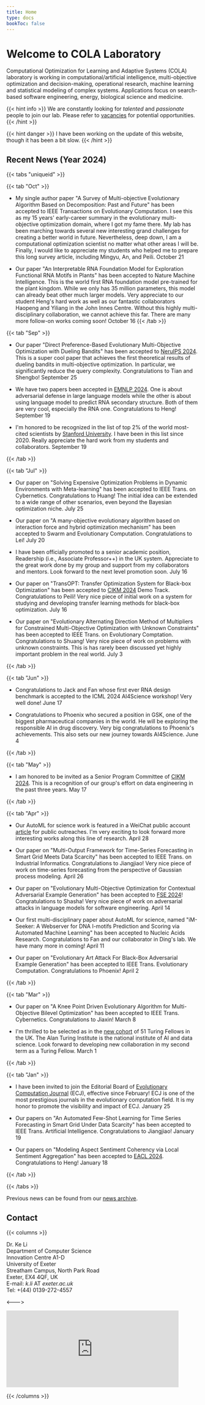 ```yaml
---
title: Home
type: docs
bookToc: false
---
```


# Welcome to COLA Laboratory

<link rel="stylesheet" href="/academicons/academicons-1.9.0/css/academicons.min.css"/>
<link rel="stylesheet" href="https://maxcdn.bootstrapcdn.com/font-awesome/4.4.0/css/font-awesome.min.css"/>

<script src='https://kit.fontawesome.com/a076d05399.js' crossorigin='anonymous'></script>
<script src="https://kit.fontawesome.com/yourcode.js" crossorigin="anonymous"></script>
<link rel="stylesheet" href="https://fonts.googleapis.com/icon?family=Material+Icons"/>
<link rel="stylesheet" href="https://cdnjs.cloudflare.com/ajax/libs/font-awesome/4.7.0/css/font-awesome.min.css"/>

Computational Optimization for Learning and Adaptive Systems (COLA) laboratory is working in computational/artificial intelligence, multi-objective optimization and decision-making, operational research, machine learning and statistical modeling of complex systems. Applications focus on search-based software engineering, energy, biological science and medicine.

{{< hint info >}}
We are constantly looking for _talented_ and _passionate_ people to join our lab. Please refer to [vacancies](/docs/home/vacancies) for potential opportunities.
{{< /hint >}}

{{< hint danger >}}
I have been working on the update of this website, though it has been a bit slow.
{{< /hint >}}

## <i class='fa fa-twitch' style='font-size:19px'></i> Recent News (Year 2024)

{{< tabs "uniqueid" >}}

{{< tab "Oct" >}}

* My single author paper "A Survey of Multi-objective Evolutionary Algorithm Based on Decomposition: Past and Future" has been accepted to IEEE Transactions on Evolutionary Computation. I see this as my 15 years' early-career summary in the evolutionary multi-objective optimization domain, where I got my fame there. My lab has been marching towards several new interesting grand challenges for creating a better world in future. Nevertheless, deep down, I am a computational optimization scientist no matter what other areas I will be. Finally, I would like to appreciate my students who helped me to prepare this long survey article, including Mingyu, An, and Peili. <i class='fa fa-calendar' style='font-size:19px'></i> October 21

* Our paper "An Interpretable RNA Foundation Model for Exploration Functional RNA Motifs in Plants" has been accepted to Nature Machine Intelligence. This is the world first RNA foundation model pre-trained for the plant kingdom. While we only has 35 million parameters, this model can already beat other much larger models. Very appreciate to our student Heng's hard work as well as our fantastic collaborators Haopeng and Yiliang in the John Innes Centre. Without this highly multi-disciplinary collaboration, we cannot achieve this far. There are many more follow-on works coming soon! <i class='fa fa-calendar' style='font-size:19px'></i> October 16
{{< /tab >}}

{{< tab "Sep" >}}

* Our paper "Direct Preference-Based Evolutionary Multi-Objective Optimization with Dueling Bandits" has been accepted to [NeruIPS 2024](https://neurips.cc/). This is a super cool paper that achieves the first theoretical results of dueling bandits in multi-objective optimization. In particular, we significantly reduce the query complexity. Congratulations to Tian and Shengbo! <i class='fa fa-calendar' style='font-size:19px'></i> September 25

* We have two papers been accepted in [EMNLP 2024](https://2024.emnlp.org/). One is about adversarial defense in large language models while the other is about using language model to predict RNA secondary structure. Both of them are very cool, especially the RNA one. Congratulations to Heng! <i class='fa fa-calendar' style='font-size:19px'></i> September 19

* I'm honored to be recognized in the list of top 2% of the world most-cited scientists by [Stanford University](https://elsevier.digitalcommonsdata.com/datasets/btchxktzyw/7). I have been in this list since 2020. Really appreciate the hard work from my students and collaborators. <i class='fa fa-calendar' style='font-size:19px'></i> September 19

{{< /tab >}}

{{< tab "Jul" >}}

* Our paper on "Solving Expensive Optimization Problems in Dynamic Environments with Meta-learning" has been accepted to IEEE Trans. on Cybernetics. Congratulations to Huang! The initial idea can be extended to a wide range of other scenarios, even beyond the Bayesian optimization niche. <i class='fa fa-calendar' style='font-size:19px'></i> July 25

* Our paper on "A many-objective evolutionary algorithm based on interaction force and hybrid optimization mechanism" has been accepted to Swarm and Evolutionary Computation. Congratulations to Lei! <i class='fa fa-calendar' style='font-size:19px'></i> July 20

* I have been officially promoted to a senior academic position, Readership (i.e., Associate Professor++) in the UK system. Appreciate to the great work done by my group and support from my collaborators and mentors. Look forward to the next level promotion soon. <i class='fa fa-calendar' style='font-size:19px'></i> July 16

* Our paper on "TransOPT: Transfer Optimization System for Black-box Optimization" has been accepted to [CIKM 2024](https://cikm2024.org/) Demo Track. Congratulations to Peili! Very nice piece of initial work on a system for studying and developing transfer learning methods for black-box optimization. <i class='fa fa-calendar' style='font-size:19px'></i> July 16

* Our paper on "Evolutionary Alternating Direction Method of Multipliers for Constrained Multi-Objective Optimization with Unknown Constraints" has been accepted to IEEE Trans. on Evolutionary Comptation. Congratulations to Shuang! Very nice piece of work on problems with unknown constraints. This is has rarely been discussed yet highly important problem in the real world. <i class='fa fa-calendar' style='font-size:19px'></i> July 3

{{< /tab >}}

{{< tab "Jun" >}}

* Congratulations to Jack and Fan whose first ever RNA design benchmark is accepted to the ICML 2024 AI4Science workshop! Very well done! <i class='fa fa-calendar' style='font-size:19px'></i> June 17

* Congratulations to Phoenix who secured a position in GSK, one of the biggest pharmaceutical companies in the world. He will be exploring the responsible AI in drug discovery. Very big congratulations to Phoenix's achievements. This also sets our new journey towards AI4Science. <i class='fa fa-calendar' style='font-size:19px'></i> June 4

{{< /tab >}}

{{< tab "May" >}}

* I am honored to be invited as a Senior Program Committee of [CIKM 2024](https://cikm2024.org/). This is a recognition of our group's effort on data engineering in the past three years. <i class='fa fa-calendar' style='font-size:19px'></i> May 17

{{< /tab >}}

{{< tab "Apr" >}}

* Our AutoML for science work is featured in a WeiChat public account [article](https://mp.weixin.qq.com/s/fZV-GppVlNakqEm7IwOVZQ) for public outreaches. I'm very exciting to look forward more interesting works along this line of research. <i class='fa fa-calendar' style='font-size:19px'></i> April 28
 
* Our paper on "Multi-Output Framework for Time-Series Forecasting in Smart Grid Meets Data Scarcity" has been accepted to IEEE Trans. on Industrial Informatics. Congratulations to Jiangjiao! Very nice piece of work on time-series forecasting from the perspective of Gaussian process modeling. <i class='fa fa-calendar' style='font-size:19px'></i> April 26

* Our paper on "Evolutionary Multi-Objective Optimization for Contextual Adversarial Example Generation" has been accepted to [FSE 2024](https://conf.researchr.org/home/fse-2024)! Congratulations to Shasha! Very nice piece of work on adversarial attacks in language models for software engineering. <i class='fa fa-calendar' style='font-size:19px'></i> April 14

* Our first multi-disciplinary paper about AutoML for science, named "iM-Seeker: A Webserver for DNA I-motifs Prediction and Scoring via Automated Machine Learning" has been accepted to Nucleic Acids Research. Congratulations to Fan and our collaborator in Ding's lab. We have many more in coming! <i class='fa fa-calendar' style='font-size:19px'></i> April 11

* Our paper on "Evolutionary Art Attack For Black-Box Adversarial Example Generation" has been accepted to IEEE Trans. Evolutionary Computation. Congratulations to Phoenix! <i class='fa fa-calendar' style='font-size:19px'></i> April 2

{{< /tab >}}

{{< tab "Mar" >}}

* Our paper on "A Knee Point Driven Evolutionary Algorithm for Multi-Objective Bilevel Optimization" has been accepted to IEEE Trans. Cybernetics. Congratulations to Jiaxin! <i class='fa fa-calendar' style='font-size:19px'></i> March 8

* I'm thrilled to be selected as in the [new cohort](https://www.turing.ac.uk/news/alan-turing-institute-welcomes-over-50-new-turing-fellows-tackle-societal-challenges) of 51 Turing Fellows in the UK. The Alan Turing Institute is the national institute of AI and data science. Look forward to developing new collaboration in my second term as a Turing Fellow. <i class='fa fa-calendar' style='font-size:19px'></i> March 1

{{< /tab >}}

{{< tab "Jan" >}}

* I have been invited to join the Editorial Board of [Evolutionary Computation Journal](https://direct.mit.edu/evco) (ECJ), effective since February! ECJ is one of the most prestigious journals in the evolutionary computation field. It is my honor to promote the visibility and impact of ECJ. <i class='fa fa-calendar' style='font-size:19px'></i> January 25

* Our papers on "An Automated Few-Shot Learning for Time Series Forecasting in Smart Grid Under Data Scarcity" has been accepted to IEEE Trans. Artificial Intelligence. Congratulations to Jiangjiao! <i class='fa fa-calendar' style='font-size:19px'></i> January 19

* Our papers on "Modeling Aspect Sentiment Coherency via Local Sentiment Aggregation" has been accepted to [EACL 2024](https://2024.eacl.org/). Congratulations to Heng! <i class='fa fa-calendar' style='font-size:19px'></i> January 18

{{< /tab >}}

{{< /tabs >}}

<i class='fa fa-archive' style='font-size:19px'></i> Previous news can be found from our [news archive](/docs/home/news).

## <i class='fa fa-address-card' style='font-size:20px'></i> Contact
{{< columns >}}

Dr. Ke Li<br>
Department of Computer Science<br>
Innovation Centre A1-D<br>
University of Exeter<br>
Streatham Campus, North Park Road<br>
Exeter, EX4 4QF, UK<br>
<i class='fa fa-envelope' style='font-size:15px'></i> E-mail: _k.li_ AT _exeter.ac.uk_<br>
<i class='fa fa-phone-square' style='font-size:16px'></i> Tel: +(44) 0139-272-4557

<--->

<iframe src="https://www.google.com/maps/embed?pb=!1m18!1m12!1m3!1d2525.0014985924795!2d-3.5331215842581605!3d50.73846107951612!2m3!1f0!2f0!3f0!3m2!1i1024!2i768!4f13.1!3m3!1m2!1s0x486da4436e4494cb%3A0x1c62c9fa168f33ac!2sInnovation%20Centre%2C%20Rennes%20Dr%2C%20Exeter%20EX4%204RN!5e0!3m2!1sen!2suk!4v1605568402719!5m2!1sen!2suk" width="450" height="200" frameborder="0" style="border:0;" allowfullscreen="" aria-hidden="false" tabindex="0"></iframe>

{{< /columns >}}
